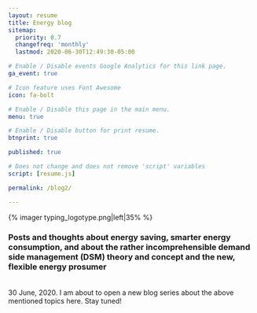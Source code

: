 ```yaml
---
layout: resume
title: Energy blog
sitemap:
  priority: 0.7
  changefreq: 'monthly'
  lastmod: 2020-06-30T12:49:30-05:00

# Enable / Disable events Google Analytics for this link page.
ga_event: true

# Icon feature uses Font Awesome
icon: fa-bolt

# Enable / Disable this page in the main menu.
menu: true

# Enable / Disable button for print resume.
btnprint: true

published: true

# Does not change and does not remove 'script' variables
script: [resume.js]

permalink: /blog2/

---
```

{% imager typing_logotype.png|left|35% %}

<div style="clear:both;"></div>

### Posts and thoughts about energy saving, smarter energy consumption, and about the rather incomprehensible demand side management (DSM) theory and concept and the new, flexible energy prosumer
<br>
30 June, 2020. I am about to open a new blog series about the above mentioned topics here. Stay tuned!
